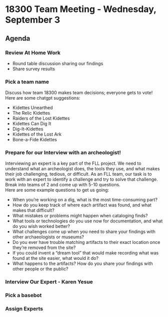 # 18300 Team Meeting - Wednesday, September 3
## Agenda
### Review At Home Work
 - Round table discussion sharing our findings
 - Share survey results

### Pick a team name
Discuss how team 18300 makes team decisions; everyone gets to vote!
Here are some chatgpt suggestions:
   - Kidettes Unearthed
   - The Relic Kidettes
   - Raiders of the Lost Kidettes
   - Kidettes Can Dig It
   - Dig-It-Kidettes
   - Kidettes of the Lost Ark
   - Bone-a-Fide Kidettes

### Prepare for our Interview with an archeologist!
Interviewing an expert is a key part of the FLL project.  We need to understand what an archeologist does, the tools they use, and what makes their job challenging, tedious, or difficult.  As an FLL team, our task is to work with an expert to identify a challenge and try to solve that challenge.  
Break into teams of 2 and come up with 5-10 questions.  
Here are some example questions to get us going:
- When you’re working on a dig, what is the most time-consuming part?
- How do you keep track of where each artifact was found, and what makes that difficult?
- What mistakes or problems might happen when cataloging finds?
- What tools or technologies do you use now for documentation, and what do you wish worked better?
- What challenges come up when you need to share your findings with other archaeologists or museums?
- Do you ever have trouble matching artifacts to their exact location once they’re removed from the site?
- If you could invent a “dream tool” that would make recording what was found at the site easier, what would it do?
- What happens to the artifacts?  How do you share your findings with other people or the public?

### Interview Our Expert - Karen Yesue

### Pick a basebot

### Assign Experts
